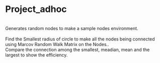 # Project_adhoc

<br>Generates random nodes to make a sample nodes environment.</br>
<br>Find the Smallest radius of circle to make all the nodes being connected using Marcov Random Walk Matrix on the Nodes..</br>
Compare the connection among the smallest, meadian, mean and the largest to show the efficiency.
